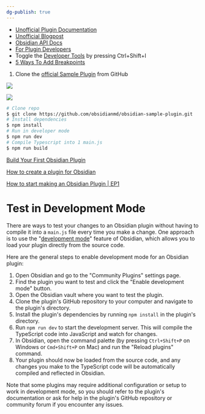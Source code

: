 ```yaml
---
dg-publish: true
---
```


- [Unofficial Plugin Documentation](https://marcus.se.net/obsidian-plugin-docs/)
- [Unofficial Blogpost](https://phibr0.medium.com/how-to-create-your-own-obsidian-plugin-53f2d5d44046)
- [Obsidian API Docs](https://github.com/obsidianmd/obsidian-api/)
- [For Plugin Developers](https://publish.obsidian.md/hub/04+-+Guides%2C+Workflows%2C+%26+Courses/for+Plugin+Developers)
- Toggle the [Developer Tools](https://marcus.se.net/obsidian-plugin-docs/getting-started/plugin-anatomy#:~:text=To%20view%20the%20console%3A,in%20the%20Developer%20Tools%20window.) by pressing Ctrl+Shift+I
- [5 Ways To Add Breakpoints](https://dev.to/bytefish/5-ways-to-add-breakpoints-on-chrome-devtools-f28)

1. Clone the [official Sample Plugin](https://github.com/obsidianmd/obsidian-sample-plugin) from GitHub

![](https://i.imgur.com/7cF2sFH.png)

![](https://i.imgur.com/VJmRW4D.png)


```bash  
# Clone repo  
$ git clone https://github.com/obsidianmd/obsidian-sample-plugin.git  
# Install dependencies  
$ npm install
# Run in developer mode
$ npm run dev
# Compile Typescript into 1 main.js  
$ npm run build  
```

[Build Your First Obsidian Plugin](https://www.youtube.com/playlist?list=PLIDCb22ZUTBnMCbJa-st4PD5T3Olep078)

[How to create a plugin for Obsidian](https://www.youtube.com/watch?v=XaES2G3PVpg&t=656s)

[How to start making an Obsidian Plugin | EP1](https://www.youtube.com/watch?v=-SY2t2iOvG4)

# Test in Development Mode

There are ways to test your changes to an Obsidian plugin without having to compile it into a `main.js` file every time you make a change. One approach is to use the "[development mode](https://help.obsidian.md/Developers/Build+plugins)" feature of Obsidian, which allows you to load your plugin directly from the source code.

Here are the general steps to enable development mode for an Obsidian plugin:

1.  Open Obsidian and go to the "Community Plugins" settings page.
2.  Find the plugin you want to test and click the "Enable development mode" button.
3.  Open the Obsidian vault where you want to test the plugin.
4.  Clone the plugin's GitHub repository to your computer and navigate to the plugin's directory.
5.  Install the plugin's dependencies by running `npm install` in the plugin's directory.
6.  Run `npm run dev` to start the development server. This will compile the TypeScript code into JavaScript and watch for changes.
7.  In Obsidian, open the command palette (by pressing `Ctrl+Shift+P` on Windows or `Cmd+Shift+P` on Mac) and run the "Reload plugins" command.
8.  Your plugin should now be loaded from the source code, and any changes you make to the TypeScript code will be automatically compiled and reflected in Obsidian.

Note that some plugins may require additional configuration or setup to work in development mode, so you should refer to the plugin's documentation or ask for help in the plugin's GitHub repository or community forum if you encounter any issues.